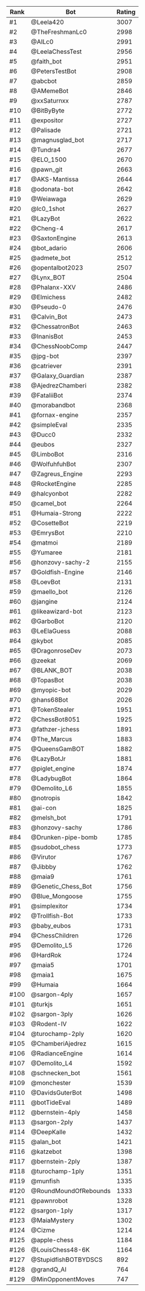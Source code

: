 Rank|Bot|Rating
---|---|---
#1|@Leela420|3007
#2|@TheFreshmanLc0|2998
#3|@AILc0|2991
#4|@LeelaChessTest|2956
#5|@faith_bot|2951
#6|@PetersTestBot|2908
#7|@abcbot|2859
#8|@AMemeBot|2846
#9|@xxSaturnxx|2787
#10|@BitByByte|2772
#11|@expositor|2727
#12|@Palisade|2721
#13|@magnusglad_bot|2717
#14|@Tundra4|2677
#15|@ELO_1500|2670
#16|@pawn_git|2663
#17|@AKS-Mantissa|2644
#18|@odonata-bot|2642
#19|@Weiawaga|2629
#20|@lc0_1shot|2627
#21|@LazyBot|2622
#22|@Cheng-4|2617
#23|@SaxtonEngine|2613
#24|@bot_adario|2606
#25|@admete_bot|2512
#26|@opentalbot2023|2507
#27|@Lynx_BOT|2504
#28|@Phalanx-XXV|2486
#29|@Elmichess|2482
#30|@Pseudo-0|2476
#31|@Calvin_Bot|2473
#32|@ChessatronBot|2463
#33|@InanisBot|2453
#34|@ChessNoobComp|2447
#35|@jpg-bot|2397
#36|@catriever|2391
#37|@Galaxy_Guardian|2387
#38|@AjedrezChamberi|2382
#39|@FataliiBot|2374
#40|@morabandbot|2368
#41|@fornax-engine|2357
#42|@simpleEval|2335
#43|@Ducc0|2332
#44|@eubos|2327
#45|@LimboBot|2316
#46|@WolfuhfuhBot|2307
#47|@Zagreus_Engine|2293
#48|@RocketEngine|2285
#49|@halcyonbot|2282
#50|@camel_bot|2264
#51|@Humaia-Strong|2222
#52|@CosetteBot|2219
#53|@EmrysBot|2210
#54|@matmoi|2189
#55|@Yumaree|2181
#56|@honzovy-sachy-2|2155
#57|@Goldfish-Engine|2146
#58|@LoevBot|2131
#59|@maello_bot|2126
#60|@jangine|2124
#61|@likeawizard-bot|2123
#62|@GarboBot|2120
#63|@LeElaGuess|2088
#64|@kybot|2085
#65|@DragonroseDev|2073
#66|@zeekat|2069
#67|@BLANK_BOT|2038
#68|@TopasBot|2038
#69|@myopic-bot|2029
#70|@hans68Bot|2026
#71|@TokenStealer|1951
#72|@ChessBot8051|1925
#73|@fathzer-jchess|1891
#74|@The_Marcus|1883
#75|@QueensGamBOT|1882
#76|@LazyBotJr|1881
#77|@piglet_engine|1874
#78|@LadybugBot|1864
#79|@Demolito_L6|1855
#80|@notropis|1842
#81|@ai-con|1825
#82|@melsh_bot|1791
#83|@honzovy-sachy|1786
#84|@Drunken-pipe-bomb|1785
#85|@sudobot_chess|1773
#86|@Virutor|1767
#87|@Jibbby|1762
#88|@maia9|1761
#89|@Genetic_Chess_Bot|1756
#90|@Blue_Mongoose|1755
#91|@simplexitor|1734
#92|@Trollfish-Bot|1733
#93|@baby_eubos|1731
#94|@ChessChildren|1726
#95|@Demolito_L5|1726
#96|@HardRok|1724
#97|@maia5|1701
#98|@maia1|1675
#99|@Humaia|1664
#100|@sargon-4ply|1657
#101|@turkjs|1651
#102|@sargon-3ply|1626
#103|@Rodent-IV|1622
#104|@turochamp-2ply|1620
#105|@ChamberiAjedrez|1615
#106|@RadianceEngine|1614
#107|@Demolito_L4|1592
#108|@schnecken_bot|1561
#109|@monchester|1539
#110|@DavidsGuterBot|1498
#111|@botTideEval|1489
#112|@bernstein-4ply|1458
#113|@sargon-2ply|1437
#114|@DeepKalle|1432
#115|@alan_bot|1421
#116|@katzebot|1398
#117|@bernstein-2ply|1387
#118|@turochamp-1ply|1351
#119|@munfish|1335
#120|@RoundMoundOfRebounds|1333
#121|@pawnrobot|1328
#122|@sargon-1ply|1317
#123|@MaiaMystery|1302
#124|@Cizme|1214
#125|@apple-chess|1184
#126|@LouisChess48-6K|1164
#127|@StupidfishBOTBYDSCS|892
#128|@grandQ_AI|764
#129|@MinOpponentMoves|747
